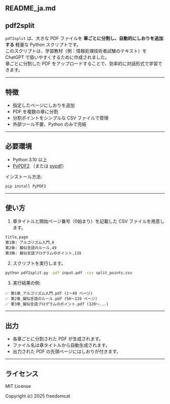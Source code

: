 ## README_ja.md

## pdf2split

`pdf2split` は、大きな PDF ファイルを **章ごとに分割し、自動的にしおりを追加する** 軽量な Python スクリプトです。  
このスクリプトは、学習教材（例：情報処理技術者試験のテキスト）を ChatGPT で扱いやすくするために作成されました。  
章ごとに分割した PDF をアップロードすることで、効率的に対話形式で学習できます。

---

## 特徴
- 指定したページにしおりを追加
- PDF を複数の章に分割
- 分割ポイントをシンプルな CSV ファイルで管理
- 外部ツール不要、Python のみで完結

---

## 必要環境
- Python 3.10 以上
- [PyPDF2](https://pypi.org/project/PyPDF2/) （または [pypdf](https://pypi.org/project/pypdf/)）

インストール方法:
```bash
pip install PyPDF2
````

---

## 使い方

1. 章タイトルと開始ページ番号（0始まり）を記載した CSV ファイルを用意します。

```csv
title,page
第1章: アルゴリズム入門,0
第2章: 擬似言語のルール,49
第3章: 擬似言語プログラムのポイント,119
```

2. スクリプトを実行します。

```bash
python pdf2split.py -pdf input.pdf -csv split_points.csv
```

3. 実行結果の例:

```
✅ 第1章_アルゴリズム入門.pdf (1～49 ページ)
✅ 第2章_擬似言語のルール.pdf (50～119 ページ)
✅ 第3章_擬似言語プログラムのポイント.pdf (120～...)
```

---

## 出力

* 各章ごとに分割された PDF が生成されます。
* ファイル名は章タイトルから自動生成されます。
* 出力された PDF の先頭ページにはしおりが付きます。

---

## ライセンス

MIT License

Copyright (c) 2025 freedomcat

